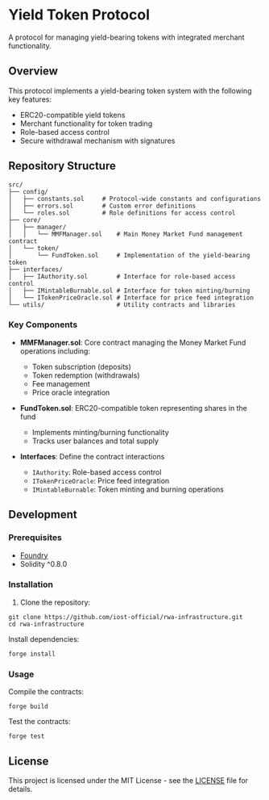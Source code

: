 # Yield Token Protocol

A protocol for managing yield-bearing tokens with integrated merchant functionality.

## Overview

This protocol implements a yield-bearing token system with the following key features:
- ERC20-compatible yield tokens
- Merchant functionality for token trading
- Role-based access control
- Secure withdrawal mechanism with signatures

## Repository Structure

```
src/
├── config/
│   ├── constants.sol     # Protocol-wide constants and configurations
│   ├── errors.sol        # Custom error definitions
│   └── roles.sol         # Role definitions for access control
├── core/
│   ├── manager/
│   │   └── MMFManager.sol    # Main Money Market Fund management contract
│   └── token/
│       └── FundToken.sol     # Implementation of the yield-bearing token
├── interfaces/
│   ├── IAuthority.sol        # Interface for role-based access control
│   ├── IMintableBurnable.sol # Interface for token minting/burning
│   └── ITokenPriceOracle.sol # Interface for price feed integration
└── utils/                    # Utility contracts and libraries
```

### Key Components

- **MMFManager.sol**: Core contract managing the Money Market Fund operations including:
  - Token subscription (deposits)
  - Token redemption (withdrawals)
  - Fee management
  - Price oracle integration

- **FundToken.sol**: ERC20-compatible token representing shares in the fund
  - Implements minting/burning functionality
  - Tracks user balances and total supply

- **Interfaces**: Define the contract interactions
  - `IAuthority`: Role-based access control
  - `ITokenPriceOracle`: Price feed integration
  - `IMintableBurnable`: Token minting and burning operations

## Development

### Prerequisites

- [Foundry](https://github.com/foundry-rs/foundry)
- Solidity ^0.8.0

### Installation

1. Clone the repository:

```
git clone https://github.com/iost-official/rwa-infrastructure.git
cd rwa-infrastructure 
```

Install dependencies:

```
forge install
```

### Usage

Compile the contracts:

```
forge build
```

Test the contracts:

```
forge test
```

## License

This project is licensed under the MIT License - see the [LICENSE](LICENSE.md) file for details.


